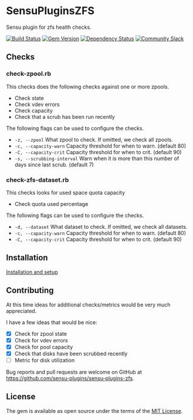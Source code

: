# SensuPluginsZFS

Sensu plugin for zfs health checks.

[![Build Status](https://travis-ci.org/sensu-plugins/sensu-plugins-zfs.svg?branch=master)](https://travis-ci.org/sensu-plugins/sensu-plugins-zfs)
[![Gem Version](https://badge.fury.io/rb/sensu-plugins-zfs.svg)](http://badge.fury.io/rb/sensu-plugins-zfs)
[![Dependency Status](https://gemnasium.com/sensu-plugins/sensu-plugins-zfs.svg)](https://gemnasium.com/sensu-plugins/sensu-plugins-zfs)
[![Community Slack](https://slack.sensu.io/badge.svg)](https://slack.sensu.io/badge)

## Checks

### check-zpool.rb

This checks does the following checks against one or more zpools.

- Check state
- Check vdev errors
- Check capacity
- Check that a scrub has been run recently

The following flags can be used to configure the checks.

- `-z, --zpool` What zpool to check. If omitted, we check all zpools.
- `-c, --capacity-warn` Capacity threshold for when to warn. (default 80)
- `-C, --capacity-crit` Capacity threshold for when to crit. (default 90)
- `-s, --scrubbing-interval` Warn when it is more than this number of days since last scrub. (default 7)

### check-zfs-dataset.rb

This checks looks for used space quota capacity

- Check quota used percentage

The following flags can be used to configure the checks.

- `-d, --dataset` What dataset to check. If omitted, we check all datasets.
- `-c, --capacity-warn` Capacity threshold for when to warn. (default 80)
- `-C, --capacity-crit` Capacity threshold for when to crit. (default 90)

## Installation
[Installation and setup](http://sensu-plugins.io/docs/installation_instructions.html)

## Contributing

At this time ideas for additional checks/metrics would be very much appreciated.

I have a few ideas that would be nice:

- [x] Check for zpool state
- [x] Check for vdev errors
- [x] Check for pool capacity
- [x] Check that disks have been scrubbed recently
- [ ] Metric for disk utilization

Bug reports and pull requests are welcome on GitHub at https://github.com/sensu-plugins/sensu-plugins-zfs.


## License

The gem is available as open source under the terms of the [MIT License](http://opensource.org/licenses/MIT).
